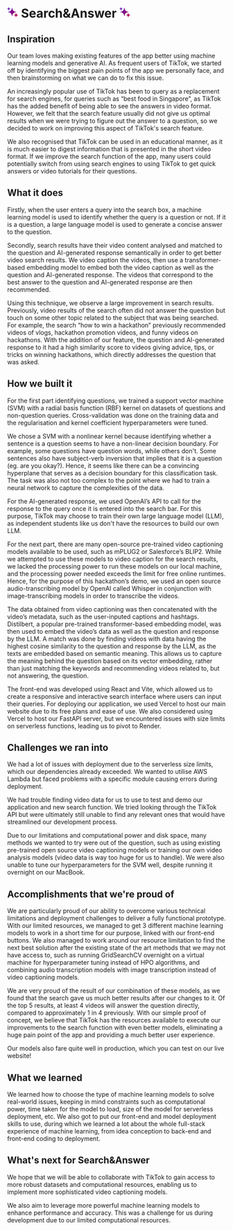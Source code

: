 # <img src="logo.png" alt="Search&Answer Logo" width="25"/> Search&Answer <img src="logo.png" alt="Search&Answer Logo" width="25"/>

## Inspiration
Our team loves making existing features of the app better using machine learning models and generative AI. As frequent users of TikTok, we started off by identifying the biggest pain points of the app we personally face, and then brainstorming on what we can do to fix this issue.

An increasingly popular use of TikTok has been to query as a replacement for search engines, for queries such as “best food in Singapore”, as TikTok has the added benefit of being able to see the answers in video format. However, we felt that the search feature usually did not give us optimal results when we were trying to figure out the answer to a question, so we decided to work on improving this aspect of TikTok's search feature.

We also recognised that TikTok can be used in an educational manner, as it is much easier to digest information that is presented in the short video format. If we improve the search function of the app, many users could potentially switch from using search engines to using TikTok to get quick answers or video tutorials for their questions.

## What it does
Firstly, when the user enters a query into the search box, a machine learning model is used to identify whether the query is a question or not. If it is a question, a large language model is used to generate a concise answer to the question.

Secondly, search results have their video content analysed and matched to the question and AI-generated response semantically in order to get better video search results. We video caption the videos, then use a transformer-based embedding model to embed both the video caption as well as the question and AI-generated response. The videos that correspond to the best answer to the question and AI-generated response are then recommended. 

Using this technique, we observe a large improvement in search results. Previously, video results of the search often did not answer the question but touch on some other topic related to the subject that was being searched. For example, the search “how to win a hackathon” previously recommended videos of vlogs, hackathon promotion videos, and funny videos on hackathons. With the addition of our feature, the question and AI-generated response to it had a high similarity score to videos giving advice, tips, or tricks on winning hackathons, which directly addresses the question that was asked.

## How we built it
For the first part identifying questions, we trained a support vector machine (SVM) with a radial basis function (RBF) kernel on datasets of questions and non-question queries. Cross-validation was done on the training data and the regularisation and kernel coefficient hyperparameters were tuned. 

We chose a SVM with a nonlinear kernel because identifying whether a sentence is a question seems to have a non-linear decision boundary. For example, some questions have question words, while others don't. Some sentences also have subject-verb inversion that implies that it is a question (eg. are you okay?). Hence, it seems like there can be a convincing hyperplane that serves as a decision boundary for this classification task. The task was also not too complex to the point where we had to train a neural network to capture the complexities of the data.

For the AI-generated response, we used OpenAI’s API to call for the response to the query once it is entered into the search bar. For this purpose, TikTok may choose to train their own large language model (LLM), as independent students like us don't have the resources to build our own LLM.

For the next part, there are many open-source pre-trained video captioning models available to be used, such as mPLUG2 or Salesforce’s BLIP2. While we attempted to use these models to video caption for the search results, we lacked the processing power to run these models on our local machine, and the processing power needed exceeds the limit for free online runtimes. Hence, for the purpose of this hackathon’s demo, we used an open source audio-transcribing model by OpenAI called Whisper in conjunction with image-transcribing models in order to transcribe the videos. 

The data obtained from video captioning was then concatenated with the video’s metadata, such as the user-inputed captions and hashtags. Distilbert, a popular pre-trained transformer-based embedding model, was then used to embed the video’s data as well as the question and response by the LLM. A match was done by finding videos with data having the highest cosine similarity to the question and response by the LLM, as the texts are embedded based on semantic meaning. This allows us to capture the meaning behind the question based on its vector embedding, rather than just matching the keywords and recommending videos related to, but not answering, the question.

The front-end was developed using React and Vite, which allowed us to create a responsive and interactive search interface where users can input their queries. 
For deploying our application, we used Vercel to host our main website due to its free plans and ease of use. We also considered using Vercel to host our FastAPI server, but we encountered issues with size limits on serverless functions, leading us to pivot to Render. 

## Challenges we ran into
We had a lot of issues with deployment due to the serverless size limits, which our dependencies already exceeded. We wanted to utilise AWS Lambda but faced problems with a specific module causing errors during deployment.

We had trouble finding video data for us to use to test and demo our application and new search function. We tried looking through the TikTok API but were ultimately still unable to find any relevant ones that would have streamlined our development process.

Due to our limitations and computational power and disk space, many methods we wanted to try were out of the question, such as using existing pre-trained open source video captioning models or training our own video analysis models (video data is way too huge for us to handle). We were also unable to tune our hyperparameters for the SVM well, despite running it overnight on our MacBook.

## Accomplishments that we're proud of
We are particularly proud of our ability to overcome various technical limitations and deployment challenges to deliver a fully functional prototype. With our limited resources, we managed to get 3 different machine learning models to work in a short time for our purpose, linked with our front-end buttons. We also managed to work around our resource limitation to find the next best solution after the existing state of the art methods that we may not have access to, such as running GridSearchCV overnight on a virtual machine for hyperparameter tuning instead of HPO algorithms, and combining audio transcription models with image transcription instead of video captioning models.

We are very proud of the result of our combination of these models, as we found that the search gave us much better results after our changes to it. Of the top 5 results, at least 4 videos will answer the question directly, compared to approximately 1 in 4 previously. With our simple proof of concept, we believe that TikTok has the resources available to execute our improvements to the search function with even better models, eliminating a huge pain point of the app and providing a much better user experience.

Our models also fare quite well in production, which you can test on our live website! 

## What we learned
We learned how to choose the type of machine learning models to solve real-world issues, keeping in mind constraints such as computational power, time taken for the model to load, size of the model for serverless deployment, etc. We also got to put our front-end and model deployment skills to use, during which we learned a lot about the whole full-stack experience of machine learning, from idea conception to   back-end and front-end coding to deployment.

## What's next for Search&Answer
We hope that we will be able to collaborate with TikTok to gain access to more robust datasets and computational resources, enabling us to implement more sophisticated video captioning models.

We also aim to leverage more powerful machine learning models to enhance performance and accuracy. This was a challenge for us during development due to our limited computational resources.
